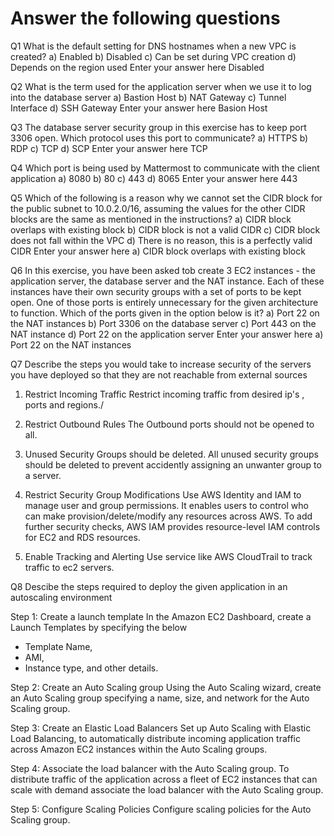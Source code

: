 # Answer the following questions

Q1	What is the default setting for DNS hostnames when a new VPC is created?
a) Enabled
b) Disabled
c) Can be set during VPC creation
d) Depends on the region used
Enter your answer here	Disabled		

Q2	What is the term used for the application server when we use it to log into the database server
a) Bastion Host
b) NAT Gateway
c) Tunnel Interface
d) SSH Gateway
Enter your answer here	Basion Host		

Q3	The database server security group in this exercise has to keep port 3306 open. Which protocol uses this port to communicate?
a) HTTPS
b) RDP
c) TCP
d) SCP
Enter your answer here	TCP		

Q4	Which port is being used by Mattermost to communicate with the client  application
a) 8080
b) 80
c) 443
d) 8065
Enter your answer here	443		

Q5	Which of the following is a reason why we cannot set the CIDR block for the public subnet to 10.0.2.0/16, assuming the values for the other CIDR blocks are the same as mentioned in the instructions?
a) CIDR block overlaps with existing block
b) CIDR block is not a valid CIDR
c) CIDR block does not fall within the VPC
d) There is no reason, this is a perfectly valid CIDR
Enter your answer here	a) CIDR block overlaps with existing block		

Q6	In this exercise, you have been asked tob create 3 EC2 instances - the application server, the database server and the NAT instance. Each of these instances have their own security groups with a set of ports to be kept open. One of those ports is entirely unnecessary for the given architecture to function. Which of the ports given in the option below is it? 
a) Port 22 on the NAT instances
b) Port 3306 on the database server
c) Port 443 on the NAT instance
d) Port 22 on the application server
Enter your answer here	a) Port 22 on the NAT instances		

Q7 	Describe the steps you would take to increase security of the servers you have deployed so that they are not reachable from external sources
 
1. Restrict Incoming Traffic
Restrict incoming traffic from desired ip's , ports and regions./

1. Restrict Outbound Rules
The Outbound ports should not be opened to all.

3. Unused Security Groups should be deleted.
All unused security groups should be deleted to prevent accidently assigning an unwanter group to a server.

4. Restrict Security Group Modifications
Use AWS Identity and IAM to manage user and group permissions. It enables users to control who can make provision/delete/modify any resources across AWS. To add further security checks, AWS IAM provides resource-level IAM controls for EC2 and RDS resources.

5. Enable Tracking and Alerting
Use service like AWS CloudTrail to track traffic to ec2 servers.

Q8	Descibe the steps required to deploy the given application in an autoscaling environment

Step 1: Create a launch template
In the Amazon EC2 Dashboard,  create a Launch Templates by specifying the below 
* Template Name, 
* AMI, 
* Instance type, and other details. 

Step 2: Create an Auto Scaling group
Using the Auto Scaling wizard, create an Auto Scaling group specifying a name, size, and network for the Auto Scaling group.

Step 3: Create an Elastic Load Balancers 
Set up Auto Scaling with Elastic Load Balancing, to automatically distribute incoming application traffic across Amazon EC2 instances within the Auto Scaling groups.

Step 4: Associate the load balancer with the Auto Scaling group.
To distribute traffic of the application across a fleet of EC2 instances that can scale with demand associate the load balancer with the Auto Scaling group.

Step 5: Configure Scaling Policies
Configure scaling policies for the Auto Scaling group.
